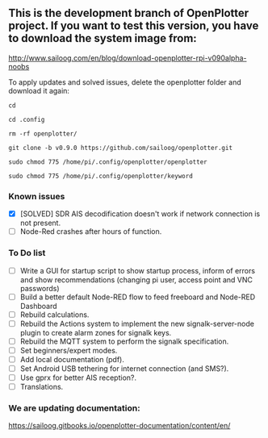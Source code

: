 ## This is the development branch of OpenPlotter project. If you want to test this version, you have to download the system image from:

http://www.sailoog.com/en/blog/download-openplotter-rpi-v090alpha-noobs

To apply updates and solved issues, delete the openplotter folder and download it again:

`cd`

`cd .config`

`rm -rf openplotter/`

`git clone -b v0.9.0 https://github.com/sailoog/openplotter.git`

`sudo chmod 775 /home/pi/.config/openplotter/openplotter`

`sudo chmod 775 /home/pi/.config/openplotter/keyword`

### Known issues

- [x] [SOLVED] SDR AIS decodification doesn't work if network connection is not present.
- [ ] Node-Red crashes after hours of function.

### To Do list

- [ ] Write a GUI for startup script to show startup process, inform of errors and show recommendations (changing pi user, access point and VNC passwords)
- [ ] Build a better default Node-RED flow to feed freeboard and Node-RED Dashboard
- [ ] Rebuild calculations.
- [ ] Rebuild the Actions system to implement the new signalk-server-node plugin to create alarm zones for signalk keys.
- [ ] Rebuild the MQTT system to perform the signalk specification.
- [ ] Set beginners/expert modes.
- [ ] Add local documentation (pdf).
- [ ] Set Android USB tethering for internet connection (and SMS?).
- [ ] Use gprx for better AIS reception?.
- [ ] Translations.

### We are updating documentation:

https://sailoog.gitbooks.io/openplotter-documentation/content/en/
